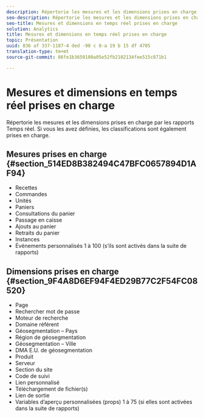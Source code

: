```yaml
---
description: Répertorie les mesures et les dimensions prises en charge par les rapports Temps réel. Si vous les avez définies, les classifications sont également prises en charge.
seo-description: Répertorie les mesures et les dimensions prises en charge par les rapports Temps réel. Si vous les avez définies, les classifications sont également prises en charge.
seo-title: Mesures et dimensions en temps réel prises en charge
solution: Analytics
title: Mesures et dimensions en temps réel prises en charge
topic: Présentation
uuid: 836 af 337-1187-4 ded -90 c 8-a 19 b 15 df 4705
translation-type: tm+mt
source-git-commit: 86fe1b3650100a05e52fb2102134fee515c871b1

---
```



# Mesures et dimensions en temps réel prises en charge

Répertorie les mesures et les dimensions prises en charge par les rapports Temps réel. Si vous les avez définies, les classifications sont également prises en charge.

## Mesures prises en charge {#section_514ED8B382494C47BFC0657894D1AF94}

* Recettes
* Commandes
* Unités
* Paniers
* Consultations du panier
* Passage en caisse
* Ajouts au panier
* Retraits du panier
* Instances
* Événements personnalisés 1 à 100 (s’ils sont activés dans la suite de rapports)

## Dimensions prises en charge {#section_9F4A8D6EF94F4ED29B77C2F54FC08520}

* Page
* Rechercher mot de passe
* Moteur de recherche
* Domaine référent
* Géosegmentation – Pays
* Région de géosegmentation
* Géosegmentation – Ville
* DMA E.U. de géosegmentation
* Produit
* Serveur
* Section du site
* Code de suivi
* Lien personnalisé
* Téléchargement de fichier(s)
* Lien de sortie
* Variables d’aperçu personnalisées (props) 1 à 75 (si elles sont activées dans la suite de rapports)

